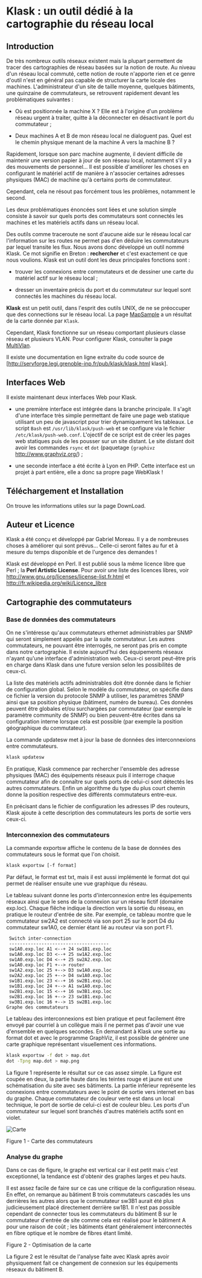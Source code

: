 # Klask : un outil dédié à la cartographie du réseau local

## Introduction

De très nombreux outils réseaux existent mais la plupart permettent de tracer des cartographies de réseau basées sur la notion de route. Au niveau d'un réseau local commuté, cette notion de route n'apporte rien et ce genre d'outil n'est en général pas capable de structurer la carte locale des machines. L'administrateur d'un site de taille moyenne, quelques bâtiments, une quinzaine de commutateurs, se retrouvent rapidement devant les problématiques suivantes : 

 * Où est positionnée la machine X ? Elle est à l'origine d'un problème réseau urgent à traiter, quitte à la déconnecter en désactivant le port du commutateur ;

 * Deux machines A et B de mon réseau local ne dialoguent pas. Quel est le chemin physique menant de la machine A vers la machine B ?

Rapidement, lorsque son parc machine augmente, il devient difficile de maintenir une version papier à jour de son réseau local, notamment s'il y a des mouvements de personnel... Il est possible d'améliorer les choses en configurant le matériel actif de manière à n'associer certaines adresses physiques (MAC) de machine qu'à certains ports de commutateur.

Cependant, cela ne résout pas forcément tous les problèmes, notamment le second.

Les deux problématiques énoncées sont liées et une solution simple consiste à savoir sur quels ports des commutateurs sont connectés les machines et les matériels actifs dans un réseau local.

Des outils comme traceroute ne sont d'aucune aide sur le réseau local car l'information sur les routes ne permet pas d'en déduire les commutateurs par lequel transite les flux. Nous avons donc développé un outil nommé Klask. Ce mot signifie en Breton : **rechercher** et c'est exactement ce que nous voulions. Klask est un outil dont les deux principales fonctions sont :

 * trouver les connexions entre commutateurs et de dessiner une carte du matériel actif sur le réseau local ;

 * dresser un inventaire précis du port et du commutateur sur lequel sont connectés les machines du réseau local.

**Klask** est un petit outil, dans l'esprit des outils UNIX, de ne se préoccuper que des connections sur le réseau local.
La page [MapSample](./doc/MapSample.md) a un résultat de la carte donnée par ```Klask```.

Cependant, Klask fonctionne sur un réseau comportant plusieurs classe réseau et plusieurs VLAN. Pour configurer Klask, consulter la page [MultiVlan](./doc/MultiVlan.md).

Il existe une documentation en ligne extraite du code source de [http://servforge.legi.grenoble-inp.fr/pub/klask/klask.html klask].

## Interfaces Web

Il existe maintenant deux interfaces Web pour Klask. 

 * une première interface est intégrée dans la branche principale.
   Il s'agit d'une interface très simple permettant de faire une page web statique
   utilisant un peu de javascript pour trier dynamiquement les tableaux.
   Le script ```Bash``` est ```/usr/lib/klask/push-web```
   et se configure via le fichier ```/etc/klask/push-web.conf```.
   L'ojectif de ce script est de créer les pages web statiques
   puis de les pousser sur un site distant.
   Le site distant doit avoir les commandes ```rsync``` et ```dot``` (paquetage ```{graphivz``` http://www.graphviz.org/) ;

 * une seconde interface a été écrite à Lyon en PHP.
   Cette interface est un projet à part entière,
   elle a donc sa propre page WebKlask !

## Téléchargement et Installation

On trouve les informations utiles sur la page DownLoad.

## Auteur et Licence

Klask a été conçu et développé par Gabriel Moreau. Il y a de nombreuses choses à améliorer qui sont prévus... Celle-ci seront faites au fur et à mesure du temps disponible et de l'urgence des demandes !

Klask est développé en Perl. Il est publié sous la même licence libre que Perl ; la **Perl Artistic License**. Pour avoir une liste des licences libres, voir http://www.gnu.org/licenses/license-list.fr.html et http://fr.wikipedia.org/wiki/Licence_libre


## Cartographie des commutateurs

### Base de données des commutateurs

On ne s'intéresse qu'aux commutateurs ethernet  administrables par SNMP qui seront simplement appelés par la suite commutateur. Les autres commutateurs, ne pouvant être interrogés, ne seront pas pris en compte dans notre cartographie. Il existe aujourd'hui des équipements réseaux n'ayant qu'une interface d'administration web. Ceux-ci seront peut-être pris en charge dans Klask dans une future version selon les possibilités de ceux-ci.

La liste des matériels actifs administrables doit être donnée dans le fichier de configuration global. Selon le modèle du commutateur, on spécifie dans ce fichier la version du protocole SNMP à utiliser, les paramètres SNMP ainsi que sa position physique  (bâtiment, numéro de bureau). Ces données peuvent être globales et/ou surchargées par commutateur (par exemple le paramètre community de SNMP) ou bien peuvent-être écrites dans sa configuration interne lorsque cela est possible (par exemple la position géographique du commutateur).

La commande updatesw met à jour la base de données des interconnexions entre commutateurs.

```bash
klask updatesw
```

En pratique, Klask commence par rechercher l'ensemble des adresse physiques (MAC) des équipements réseaux puis il interroge chaque commutateur afin de connaître sur quels ports de celui-ci sont détectés les autres commutateurs. Enfin un algorithme du type du plus court chemin donne la position respective des différents commutateurs entre-eux.

En précisant dans le fichier de configuration les adresses IP des routeurs, Klask ajoute à cette description des commutateurs les ports de sortie vers ceux-ci.

### Interconnexion des commutateurs

La commande exportsw affiche le contenu de la base de données des commutateurs sous le format que l'on choisit.

```bash
klask exportsw [-f format]
```

Par défaut, le format est txt, mais il est aussi implémenté le format dot qui permet de réaliser ensuite une vue graphique du réseau.

Le tableau suivant donne les ports d'interconnexion entre les équipements réseaux ainsi que le sens de la connexion sur un réseau fictif (domaine exp.loc). Chaque flêche indique la direction vers la sortie du réseau, en pratique le routeur d'entrée de site. Par exemple, ce tableau montre que le commutateur sw2A2 est connecté via son port 25 sur le port D4 du commutateur sw1A0, ce dernier étant lié au routeur via son port F1.

```
 Switch inter-connection
 -------------------------------------
 sw1A0.exp.loc A1 <--+ 24 sw1B1.exp.loc
 sw1A0.exp.loc D3 <--+ 25 sw1A2.exp.loc
 sw1A0.exp.loc D4 <--+ 25 sw2A2.exp.loc
 sw1A0.exp.loc F1 +--> router
 sw1A2.exp.loc 25 +--> D3 sw1A0.exp.loc
 sw2A2.exp.loc 25 +--> D4 sw1A0.exp.loc
 sw1B1.exp.loc 23 <--+ 16 sw2B1.exp.loc
 sw1B1.exp.loc 24 +--> A1 sw1A0.exp.loc
 sw2B1.exp.loc 15 <--+ 16 sw3B1.exp.loc
 sw2B1.exp.loc 16 +--> 23 sw1B1.exp.loc
 sw3B1.exp.loc 16 +--> 15 sw2B1.exp.loc
Graphe des commutateurs
```

Le tableau des interconnexions est bien pratique et peut facilement être envoyé par courriel à un collègue mais il ne permet pas d'avoir une vue d'ensemble en quelques secondes. En demandant à Klask une sortie au format dot et avec le programme GraphViz, il est possible de générer une carte graphique représentant visuellement ces informations. 

```bash
klask exportsw -f dot > map.dot
dot -Tpng map.dot > map.png
```

La figure 1 représente le résultat sur ce cas assez simple. La figure est coupée en deux, la partie haute dans les teintes rouge et jaune est une schématisation du site avec ses bâtiments. La partie inférieur représente les connexions entre commutateurs avec le point de sortie vers internet en bas du graphe. Chaque commutateur de couleur verte est dans un local technique, le port de sortie de celui-ci est de couleur bleu. Les ports d'un commutateur sur lequel sont branchés d'autres matériels actifs sont en violet.

![Carte](./doc/map.png)

Figure 1 - Carte des commutateurs


### Analyse du graphe

Dans ce cas de figure, le graphe est vertical car il est petit mais c'est exceptionnel, la tendance est d'obtenir des graphes larges et peu hauts.

Il est assez facile de faire sur ce cas une critique de la configuration réseau. En effet, on remarque au bâtiment B trois commutateurs cascadés les uns derrières les autres alors que le commutateur sw3B1 aurait été plus judicieusement placé directement derrière sw1B1. Il n'est pas possible cependant de connecter tous les commutateurs du bâtiment B sur le commutateur d'entrée de site comme cela est réalisé pour le bâtiment A pour une raison de coût ; les bâtiments étant généralement interconnectés en fibre optique et le nombre de fibres étant limité.


Figure 2 - Optimisation de la carte

La figure 2 est le résultat de l'analyse faite avec Klask après avoir physiquement fait ce changement de connexion sur les équipements réseaux du bâtiment B.
